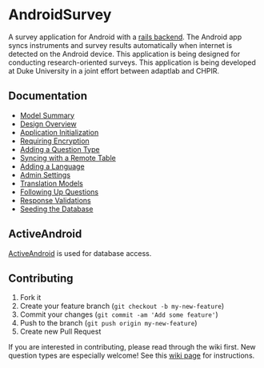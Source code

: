 AndroidSurvey
=============
A survey application for Android with a [rails backend](https://github.com/mnipper/rails_survey).  The Android app syncs instruments and survey results automatically when internet is detected on the Android device.  This application is being designed for conducting research-oriented surveys.  This application is being developed at Duke University in a joint effort between adaptlab and CHPIR.

## Documentation
* [Model Summary](https://github.com/mnipper/AndroidSurvey/wiki/Model-summary)
* [Design Overview](https://github.com/mnipper/AndroidSurvey/wiki/Design-Overview)
* [Application Initialization](https://github.com/mnipper/AndroidSurvey/wiki/Application-Initialization)
* [Requiring Encryption](https://github.com/mnipper/AndroidSurvey/wiki/Requiring-Encryption)
* [Adding a Question Type](https://github.com/mnipper/AndroidSurvey/wiki/Adding-a-Question-Type)
* [Syncing with a Remote Table](https://github.com/mnipper/AndroidSurvey/wiki/Syncing-with-Remote-Tables)
* [Adding a Language](https://github.com/mnipper/AndroidSurvey/wiki/Adding-a-Language)
* [Admin Settings](https://github.com/mnipper/AndroidSurvey/wiki/Admin-Settings)
* [Translation Models](https://github.com/mnipper/AndroidSurvey/wiki/Translation-Models)
* [Following Up Questions](https://github.com/mnipper/AndroidSurvey/wiki/Following-Up-Questions)
* [Response Validations](https://github.com/mnipper/AndroidSurvey/wiki/Response-Validations)
* [Seeding the Database](https://github.com/mnipper/AndroidSurvey/wiki/Seeding-the-Database)

## ActiveAndroid
[ActiveAndroid](https://github.com/pardom/ActiveAndroid) is used for database access.

## Contributing

1. Fork it
2. Create your feature branch (`git checkout -b my-new-feature`)
3. Commit your changes (`git commit -am 'Add some feature'`)
4. Push to the branch (`git push origin my-new-feature`)
5. Create new Pull Request

If you are interested in contributing, please read through the wiki first.  New question types are especially welcome!  See this [wiki page](https://github.com/mnipper/AndroidSurvey/wiki/Adding-a-Question-Type) for instructions.
